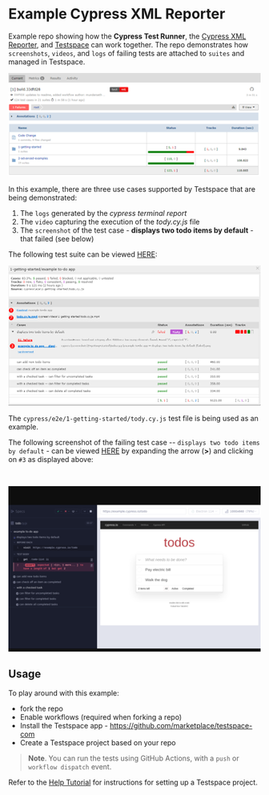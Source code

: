 # Example Cypress XML Reporter
Example repo showing how the **Cypress Test Runner**, the [Cypress XML Reporter](https://github.com/testspace-com/cypress-xml-reporter), and [Testspace](https://testspace.com) can work together. The repo demonstrates how `screenshots`, `videos`, and `logs` of failing tests are attached to `suites` and managed in Testspace.

![Current Test Results](./assets/readme-current-results.png "Current Test Results")

In this example, there are three use cases supported by Testspace that are being demonstrated:
1. The `logs` generated by the *cypress terminal report*
2. The `video` capturing the execution of the *tody.cy.js* file
3. The `screenshot` of the test case - **displays two todo items by default** - that failed (see below)

The following test suite can be viewed [HERE](https://testspace-com.testspace.com/projects/testspace-com:example-cypress.xml.reporter/spaces/main/current/1-getting-started):

![Failing Test Suite](./assets/readme-failing-test-suite.png "Failing Test Suite")

The `cypress/e2e/1-getting-started/tody.cy.js` test file is being used as an example.

The following screenshot of the failing test case -- `displays two todo items by default` - can be viewed [HERE](https://testspace-com.testspace.com/projects/testspace-com:example-cypress.xml.reporter/spaces/main/current/1-getting-started) by expanding the arrow (**>**) and clicking on `#3` as displayed above:

<br>

![Failing Test Case Screenshot](./assets/readme-failing-test-case-screenshot.png "Failing Test Case Screenshot")


## Usage
To play around with this example:
- fork the repo
- Enable workflows (required when forking a repo)
- Install the Testspace app - https://github.com/marketplace/testspace-com
- Create a Testspace project based on your repo

> **Note**. You can run the tests using GitHub Actions, with a `push` or  `workflow dispatch` event.

Refer to the [Help Tutorial](https://help.testspace.com/tutorial/setup) for instructions for setting up a Testspace project.

